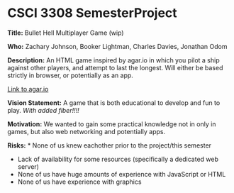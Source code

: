 # CSCI 3308 SemesterProject

**Title:** Bullet Hell Multiplayer Game (wip)

**Who:** Zachary Johnson, Booker Lightman, Charles Davies, Jonathan Odom

**Description:** An HTML game inspired by agar.io in which you pilot a ship against other players, and attempt to last the longest. Will either be based strictly in browser, or potentially as an app.

[Link to agar.io](http://agar.io/)

**Vision Statement:** A game that is both educational to develop and fun to play. *With added fiber!!!!*

**Motivation:** We wanted to gain some practical knowledge not in only in games, but also web networking and potentially apps.

**Risks:** * None of us knew eachother prior to the project/this semester
* Lack of availability for some resources (specifically a dedicated web server)
* None of us have huge amounts of experience with JavaScript or HTML
* None of us have experience with graphics

